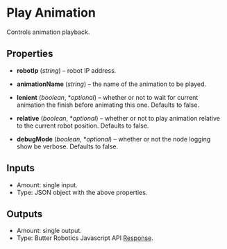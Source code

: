 # Play Animation

Controls animation playback.

## Properties

- **robotIp** (*string*) – robot IP address.

- **animationName** (*string*) – the name of the animation to be played.

- **lenient** (*boolean*, **optional*) – whether or not to wait for current animation the finish before animating this one. Defaults to false.

- **relative** (*boolean*, **optional*) – whether or not to play animation relative to the current robot position. Defaults to false.

- **debugMode** (*boolean*, **optional*) – whether or not the node logging show be verbose. Defaults to false.

## Inputs

- Amount: single input.
- Type:   JSON object with the above properties.

## Outputs

- Amount: single output.
- Type:   Butter Robotics Javascript API [Response](https://butterrobotics.com/#/library/documentation/mas_javascript_api?document=interfaces%2Finterfaces_response.Response.md).